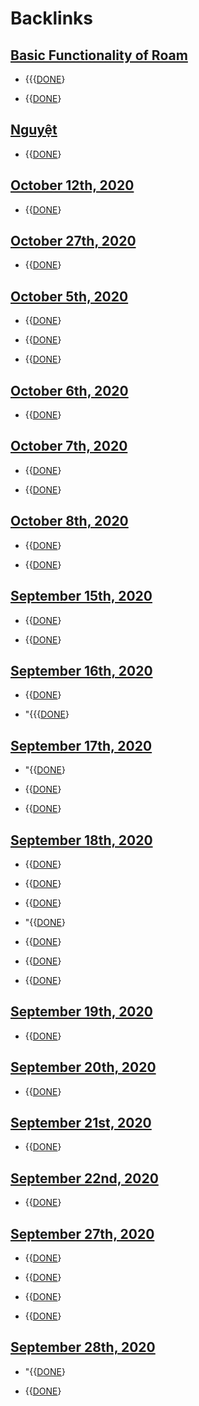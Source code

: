 
# Backlinks
## [Basic Functionality of Roam](<Basic Functionality of Roam.md>)
- {{{[DONE](<DONE.md>)}

- {{[DONE](<DONE.md>)}

## [Nguyệt](<Nguyệt.md>)
- {{[DONE](<DONE.md>)}

## [October 12th, 2020](<October 12th, 2020.md>)
- {{[DONE](<DONE.md>)}

## [October 27th, 2020](<October 27th, 2020.md>)
- {{[DONE](<DONE.md>)}

## [October 5th, 2020](<October 5th, 2020.md>)
- {{[DONE](<DONE.md>)}

- {{[DONE](<DONE.md>)}

- {{[DONE](<DONE.md>)}

## [October 6th, 2020](<October 6th, 2020.md>)
- {{[DONE](<DONE.md>)}

## [October 7th, 2020](<October 7th, 2020.md>)
- {{[DONE](<DONE.md>)}

- {{[DONE](<DONE.md>)}

## [October 8th, 2020](<October 8th, 2020.md>)
- {{[DONE](<DONE.md>)}

- {{[DONE](<DONE.md>)}

## [September 15th, 2020](<September 15th, 2020.md>)
- {{[DONE](<DONE.md>)}

- {{[DONE](<DONE.md>)}

## [September 16th, 2020](<September 16th, 2020.md>)
- {{[DONE](<DONE.md>)}

- "{{{[DONE](<DONE.md>)}

## [September 17th, 2020](<September 17th, 2020.md>)
- "{{[DONE](<DONE.md>)}

- {{[DONE](<DONE.md>)}

- {{[DONE](<DONE.md>)}

## [September 18th, 2020](<September 18th, 2020.md>)
- {{[DONE](<DONE.md>)}

- {{[DONE](<DONE.md>)}

- {{[DONE](<DONE.md>)}

- "{{[DONE](<DONE.md>)}

- {{[DONE](<DONE.md>)}

- {{[DONE](<DONE.md>)}

- {{[DONE](<DONE.md>)}

## [September 19th, 2020](<September 19th, 2020.md>)
- {{[DONE](<DONE.md>)}

## [September 20th, 2020](<September 20th, 2020.md>)
- {{[DONE](<DONE.md>)}

## [September 21st, 2020](<September 21st, 2020.md>)
- {{[DONE](<DONE.md>)}

## [September 22nd, 2020](<September 22nd, 2020.md>)
- {{[DONE](<DONE.md>)}

## [September 27th, 2020](<September 27th, 2020.md>)
- {{[DONE](<DONE.md>)}

- {{[DONE](<DONE.md>)}

- {{[DONE](<DONE.md>)}

- {{[DONE](<DONE.md>)}

## [September 28th, 2020](<September 28th, 2020.md>)
- "{{[DONE](<DONE.md>)}

- {{[DONE](<DONE.md>)}

